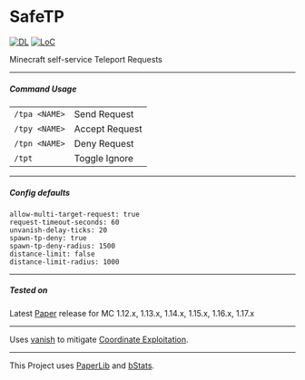 # SafeTP

[![DL](https://img.shields.io/github/downloads/nothub/SafeTP/total?label=DL&style=popout-square)](https://github.com/nothub/SafeTP/releases/latest)
[![LoC](https://img.shields.io/tokei/lines/github/nothub/SafeTP?label=LoC&style=popout-square)](https://github.com/nothub/SafeTP)

Minecraft self-service Teleport Requests

---

##### Command Usage

|||
| ------------- | --------------- |
| `/tpa <NAME>` | Send Request    |
| `/tpy <NAME>` | Accept Request  |
| `/tpn <NAME>` | Deny Request    |
| `/tpt`        | Toggle Ignore   |

---

##### Config defaults

```
allow-multi-target-request: true
request-timeout-seconds: 60
unvanish-delay-ticks: 20
spawn-tp-deny: true
spawn-tp-deny-radius: 1500
distance-limit: false
distance-limit-radius: 1000
```

---

##### Tested on
Latest [Paper](https://papermc.io/) release for MC 1.12.x, 1.13.x, 1.14.x, 1.15.x, 1.16.x, 1.17.x

---

Uses [vanish](https://hub.spigotmc.org/javadocs/spigot/org/bukkit/entity/Player.html#hidePlayer(org.bukkit.plugin.Plugin,org.bukkit.entity.Player)) to mitigate [Coordinate Exploitation](https://2b2t.miraheze.org/wiki/Coordinate_Exploits#Debug_Exploit/).

---
This Project uses [PaperLib](https://github.com/PaperMC/PaperLib) and [bStats](https://github.com/Bastian/bStats).
